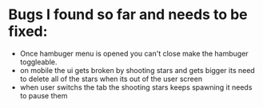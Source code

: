 # Bugs I found so far and needs to be fixed:
- Once hambuger menu is opened you can't close make the hambuger toggleable.
- on mobile the ui gets broken by shooting stars and gets bigger its need to delete all of the stars when its out of the user screen
- when user switchs the tab the shooting stars keeps spawning it needs to pause them